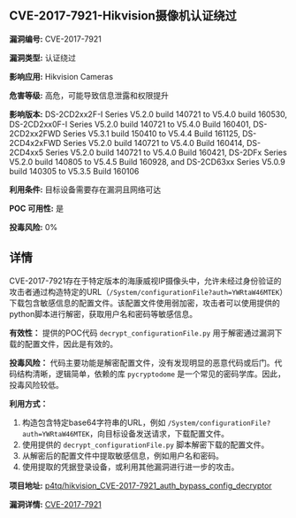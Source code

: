 ## CVE-2017-7921-Hikvision摄像机认证绕过

**漏洞编号:** CVE-2017-7921

**漏洞类型:** 认证绕过

**影响应用:** Hikvision Cameras

**危害等级:** 高危，可能导致信息泄露和权限提升

**影响版本:** DS-2CD2xx2F-I Series V5.2.0 build 140721 to V5.4.0 build 160530, DS-2CD2xx0F-I Series V5.2.0 build 140721 to V5.4.0 Build 160401, DS-2CD2xx2FWD Series V5.3.1 build 150410 to V5.4.4 Build 161125, DS-2CD4x2xFWD Series V5.2.0 build 140721 to V5.4.0 Build 160414, DS-2CD4xx5 Series V5.2.0 build 140721 to V5.4.0 Build 160421, DS-2DFx Series V5.2.0 build 140805 to V5.4.5 Build 160928, and DS-2CD63xx Series V5.0.9 build 140305 to V5.3.5 Build 160106

**利用条件:** 目标设备需要存在漏洞且网络可达

**POC 可用性:** 是

**投毒风险:** 0%

## 详情

CVE-2017-7921存在于特定版本的海康威视IP摄像头中，允许未经过身份验证的攻击者通过构造特定的URL（`/System/configurationFile?auth=YWRtaW46MTEK`）下载包含敏感信息的配置文件。该配置文件使用弱加密，攻击者可以使用提供的python脚本进行解密，获取用户名和密码等敏感信息。

**有效性：**
提供的POC代码 `decrypt_configurationFile.py` 用于解密通过漏洞下载的配置文件，因此是有效的。

**投毒风险：**
代码主要功能是解密配置文件，没有发现明显的恶意代码或后门。代码结构清晰，逻辑简单，依赖的库 `pycryptodome` 是一个常见的密码学库。因此，投毒风险较低。

**利用方式：**
1.  构造包含特定base64字符串的URL，例如 `/System/configurationFile?auth=YWRtaW46MTEK`，向目标设备发送请求，下载配置文件。
2.  使用提供的 `decrypt_configurationFile.py` 脚本解密下载的配置文件。
3.  从解密后的配置文件中提取敏感信息，例如用户名和密码。
4.  使用提取的凭据登录设备，或利用其他漏洞进行进一步的攻击。

**项目地址:** [p4tq/hikvision_CVE-2017-7921_auth_bypass_config_decryptor](https://github.com/p4tq/hikvision_CVE-2017-7921_auth_bypass_config_decryptor)

**漏洞详情:** [CVE-2017-7921](https://nvd.nist.gov/vuln/detail/CVE-2017-7921)